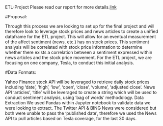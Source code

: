 ETL-Project
Please read our report for more details.[link](https://github.com/sushainegoyal/ETL-Project/blob/master/ETL_Report_Team2.docx)

#Proposal: 

Through this process we are looking to set up for the final project and will therefore look to leverage stock prices and news articles to create a unified dataframe for the ETL project. This will allow for an eventual measurement of the affect sentiment (news, etc.) has on stock prices. This sentiment analysis will be correlated with stock price information to determine whether there exists a correlation between a sentiment expressed within news articles and the stock price movement. 
For the ETL project, we are focusing on one company, Tesla, to conduct this initial analysis.



#Data Formats:

Yahoo Finance stock API will be leveraged to retrieve daily stock prices including ‘date’, ‘high’, ‘low’, ‘open’, ‘close’, ‘volume’, ‘adjusted close’. News API ‘articles’, ‘title’ will be leveraged to create a string which will be used to conduct sentiment analysis, using ‘bag of words’ methodology. 
Data Extraction
We used Pandas within Jupyter notebook to validate data we were looking to extract. The Twitter API & BING News were considered but both were unable to pass the ‘published date’, therefore we used the News API to pull articles based on Tesla coverage, for the last 30 days.  

